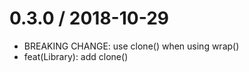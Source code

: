 0.3.0 / 2018-10-29
==================
 * BREAKING CHANGE: use clone() when using wrap()
 * feat(Library): add clone()
